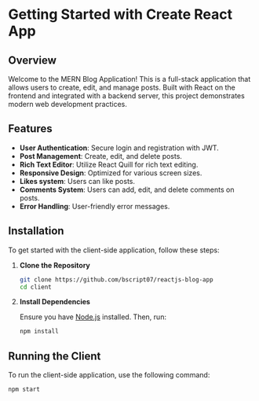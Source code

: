 # Getting Started with Create React App

## Overview

Welcome to the MERN Blog Application! This is a full-stack application that allows users to create, edit, and manage posts. Built with React on the frontend and integrated with a backend server, this project demonstrates modern web development practices.

## Features

- **User Authentication**: Secure login and registration with JWT.
- **Post Management**: Create, edit, and delete posts.
- **Rich Text Editor**: Utilize React Quill for rich text editing.
- **Responsive Design**: Optimized for various screen sizes.
- **Likes system**: Users can like posts.
- **Comments System**: Users can add, edit, and delete comments on posts.
- **Error Handling**: User-friendly error messages.

## Installation

To get started with the client-side application, follow these steps:

1. **Clone the Repository**

    ```bash
    git clone https://github.com/bscript07/reactjs-blog-app
    cd client
    ```

2. **Install Dependencies**

    Ensure you have [Node.js](https://nodejs.org/) installed. Then, run:

    ```bash
    npm install
    ```

## Running the Client

To run the client-side application, use the following command:

```bash
npm start

